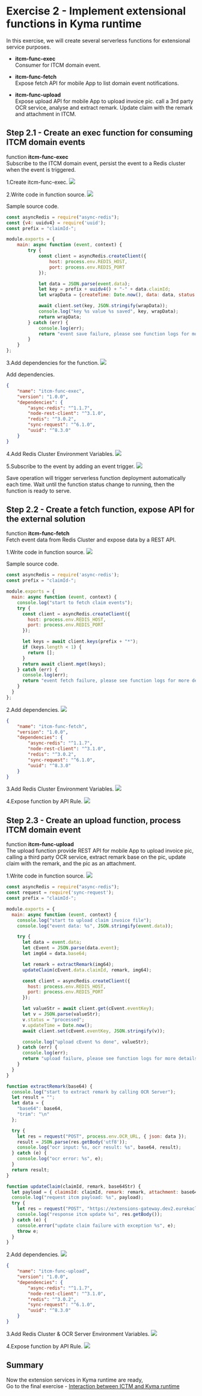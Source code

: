 # Exercise 2 - Implement extensional functions in Kyma runtime

In this exercise, we will create several serverless functions for extensional service purposes.

- **itcm-func-exec**</br>
Consumer for ITCM domain event.

- **itcm-func-fetch**</br>
Expose fetch API for mobile App to list domain event notifications.

- **itcm-func-upload**</br>
Expose upload API for mobile App to upload invoice pic.
call a 3rd party OCR service, analyse and extract remark. 
Update claim with the remark and attachment in ITCM.    

## Step 2.1 - Create an exec function for consuming ITCM domain events

function **itcm-func-exec**</br>
Subscribe to the ITCM domain event, persist the event to a Redis cluster when the event is triggered.

1.Create itcm-func-exec.
![](/exercises/ex2/images/e2-func-exec.png)

2.Write code in function source.
![](/exercises/ex2/images/e2-func-exec-detail.png)

Sample source code.
```javascript
const asyncRedis = require("async-redis");
const {v4: uuidv4} = require('uuid');
const prefix = "claimId-";

module.exports = {
    main: async function (event, context) {
        try {
            const client = asyncRedis.createClient({
                host: process.env.REDIS_HOST,
                port: process.env.REDIS_PORT
            });

            let data = JSON.parse(event.data);
            let key = prefix + uuidv4() + "-" + data.claimId;
            let wrapData = {createTime: Date.now(), data: data, status: "new", updateTime: "", eventKey: key};

            await client.set(key, JSON.stringify(wrapData));
            console.log("key %s value %s saved", key, wrapData);
            return wrapData;
        } catch (err) {
            console.log(err);
            return "event save failure, please see function logs for more details";
        }
    }
};
```

3.Add dependencies for the function.
![](/exercises/ex2/images/e2-func-exec-dependencies.png)

Add dependencies.
```json
{
    "name": "itcm-func-exec",
    "version": "1.0.0",
    "dependencies": {
        "async-redis": "^1.1.7",
        "node-rest-client": "^3.1.0",
        "redis": "^3.0.2",
        "sync-request": "^6.1.0",
        "uuid": "^8.3.0"
    }
}
```

4.Add Redis Cluster Environment Variables.
![](/exercises/ex2/images/e2-func-exec-env.png)

5.Subscribe to the event by adding an event trigger.
![](/exercises/ex2/images/e2-func-exec-event-trigger.png)

Save operation will trigger serverless function deployment automatically each time.
Wait until the function status change to running, then the function is ready to serve.

## Step 2.2 - Create a fetch function, expose API for the external solution

function **itcm-func-fetch**</br>
Fetch event data from Redis Cluster and expose data by a REST API.

1.Write code in function source.
![](/exercises/ex2/images/e2-func-fetch-source.png)

Sample source code.
```javascript
const asyncRedis = require('async-redis');
const prefix = "claimId-";

module.exports = {
  main: async function (event, context) {
    console.log("start to fetch claim events");
    try {
      const client = asyncRedis.createClient({
        host: process.env.REDIS_HOST,
        port: process.env.REDIS_PORT
      });

      let keys = await client.keys(prefix + "*");
      if (keys.length < 1) {
        return [];
      }
      return await client.mget(keys);
    } catch (err) {
      console.log(err);
      return "event fetch failure, please see function logs for more details";
    }
  }
};
```

2.Add dependencies.
![](/exercises/ex2/images/e2-func-exec-dependencies.png)

```json
{
    "name": "itcm-func-fetch",
    "version": "1.0.0",
    "dependencies": {
        "async-redis": "^1.1.7",
        "node-rest-client": "^3.1.0",
        "redis": "^3.0.2",
        "sync-request": "^6.1.0",
        "uuid": "^8.3.0"
    }
}
``` 

3.Add Redis Cluster Environment Variables.
![](/exercises/ex2/images/e2-func-fetch-env.png)

4.Expose function by API Rule.
![](/exercises/ex2/images/e2-func-fetch-apirule.png)

## Step 2.3 - Create an upload function, process ITCM domain event

function **itcm-func-upload**</br>
The upload function provide REST API for mobile App to upload invoice pic, calling a third party OCR service, extract remark base 
on the pic, update claim with the remark, and the pic as an attachment.

1.Write code in function source.
![](/exercises/ex2/images/e2-func-upload-source.png)

```javascript
const asyncRedis = require("async-redis");
const request = require('sync-request');
const prefix = "claimId-";

module.exports = {
  main: async function (event, context) {
    console.log("start to upload claim invoice file");
    console.log("event data: %s", JSON.stringify(event.data));

    try {
      let data = event.data;
      let cEvent = JSON.parse(data.event);
      let img64 = data.base64;

      let remark = extractRemark(img64);
      updateClaim(cEvent.data.claimId, remark, img64);

      const client = asyncRedis.createClient({
        host: process.env.REDIS_HOST,
        port: process.env.REDIS_PORT
      });

      let valueStr = await client.get(cEvent.eventKey);
      let v = JSON.parse(valueStr);
      v.status = "processed";
      v.updateTime = Date.now();
      await client.set(cEvent.eventKey, JSON.stringify(v));

      console.log("upload cEvent %s done", valueStr);
    } catch (err) {
      console.log(err);
      return "upload failure, please see function logs for more details";
    }
  }
}

function extractRemark(base64) {
  console.log("start to extract remark by calling OCR Server");
  let result = "";
  let data = {
    "base64": base64,
    "trim": "\n"
  };

  try {
    let res = request("POST", process.env.OCR_URL, { json: data });
    result = JSON.parse(res.getBody('utf8'));
    console.log("ocr input: %s, ocr result: %s", base64, result);
  } catch (e) {
    console.log("ocr error: %s", e);
  }
  return result;
}

function updateClaim(claimId, remark, base64Str) {
  let payload = { claimsId: claimId, remark: remark, attachment: base64Str };
  console.log("request itcm payload: %s", payload);
  try {
    let res = request("POST", "https://extensions-gateway.dev2.eurekacloud.io/claim-submission/addAttachment", { json: payload });
    console.log("response itcm update %s", res.getBody());
  } catch (e) {
    console.error("update claim failure with exception %s", e);
    throw e;
  }
}
```

2.Add dependencies.
![](/exercises/ex2/images/e2-func-upload-depedencies.png)

```json
{
    "name": "itcm-func-upload",
    "version": "1.0.0",
    "dependencies": {
        "async-redis": "^1.1.7",
        "node-rest-client": "^3.1.0",
        "redis": "^3.0.2",
        "sync-request": "^6.1.0",
        "uuid": "^8.3.0"
    }
}
```

3.Add Redis Cluster & OCR Server Environment Variables.
![](/exercises/ex2/images/e2-func-upload-env.png)

4.Expose function by API Rule.
![](/exercises/ex2/images/e2-func-upload-apirule.png) 

## Summary
Now the extension services in Kyma runtime are ready,</br>
Go to the final exercise - [Interaction between ICTM and Kyma runtime](../ex3/README.md)
